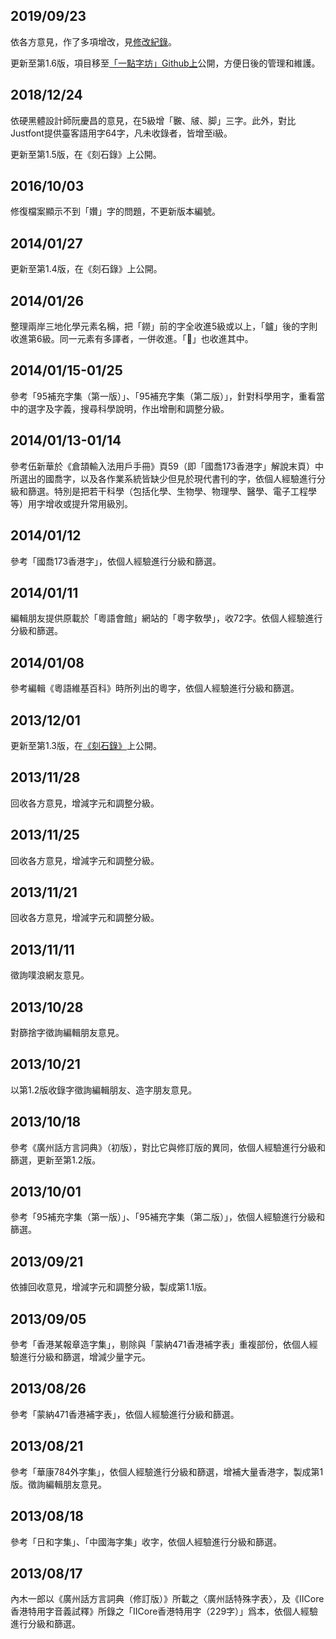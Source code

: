 ## 2019/09/23

依各方意見，作了多項增改，見[修改紀錄](https://github.com/ichitenfont/suppchara/commit/21f9ec0a74421883c6373aa0b9d85ff636ff2268#diff-0a4e59b13be939790191b99961ba6f61)。

更新至第1.6版，項目移至[「一點字坊」Github上](https://github.com/ichitenfont/suppchara)公開，方便日後的管理和維護。

## 2018/12/24

依硬黑體設計師阮慶昌的意見，在5級增「㿺、㿭、脚」三字。此外，對比Justfont提供臺客語用字64字，凡未收錄者，皆增至i級。

更新至第1.5版，在《刻石錄》上公開。

## 2016/10/03

修復檔案顯示不到「㜺」字的問題，不更新版本編號。

## 2014/01/27

更新至第1.4版，在《刻石錄》上公開。

## 2014/01/26

整理兩岸三地化學元素名稱，把「鐒」前的字全收進5級或以上，「鑪」後的字則收進第6級。同一元素有多譯者，一併收進。「𫒢」也收進其中。

## 2014/01/15-01/25

參考「95補充字集（第一版）」、「95補充字集（第二版）」，針對科學用字，重看當中的選字及字義，搜尋科學說明，作出增刪和調整分級。

## 2014/01/13-01/14

參考伍新華於《倉頡輸入法用戶手冊》頁59（即「國喬173香港字」解說末頁）中所選出的國喬字，以及各作業系統皆缺少但見於現代書刊的字，依個人經驗進行分級和篩選。特別是把若干科學（包括化學、生物學、物理學、醫學、電子工程學等）用字增收或提升常用級別。

## 2014/01/12

參考「國喬173香港字」，依個人經驗進行分級和篩選。

## 2014/01/11

編輯朋友提供原載於「粵語會館」網站的「粵字敎學」，收72字。依個人經驗進行分級和篩選。

## 2014/01/08

參考編輯《粵語維基百科》時所列出的粵字，依個人經驗進行分級和篩選。

## 2013/12/01

更新至第1.3版，在[《刻石錄》](http://founder.acgvlyric.org/iu/doku.php/造字:常用香港外字表)上公開。

## 2013/11/28

回收各方意見，增減字元和調整分級。

## 2013/11/25

回收各方意見，增減字元和調整分級。

## 2013/11/21

回收各方意見，增減字元和調整分級。

## 2013/11/11

徵詢噗浪網友意見。

## 2013/10/28

對篩捨字徵詢編輯朋友意見。

## 2013/10/21

以第1.2版收錄字徵詢編輯朋友、造字朋友意見。

## 2013/10/18

參考《廣州話方言詞典》（初版），對比它與修訂版的異同，依個人經驗進行分級和篩選，更新至第1.2版。

## 2013/10/01

參考「95補充字集（第一版）」、「95補充字集（第二版）」，依個人經驗進行分級和篩選。

## 2013/09/21

依據回收意見，增減字元和調整分級，製成第1.1版。

## 2013/09/05

參考「香港某報章造字集」，剔除與「蒙納471香港補字表」重複部份，依個人經驗進行分級和篩選，增減少量字元。

## 2013/08/26

參考「蒙納471香港補字表」，依個人經驗進行分級和篩選。

## 2013/08/21

參考「華康784外字集」，依個人經驗進行分級和篩選，增補大量香港字，製成第1版。徵詢編輯朋友意見。

## 2013/08/18

參考「日和字集」、「中國海字集」收字，依個人經驗進行分級和篩選。

## 2013/08/17

內木一郎以《廣州話方言詞典（修訂版）》所載之〈廣州話特殊字表〉，及《IICore 香港特用字音義試釋》所錄之「IICore香港特用字（229字）」爲本，依個人經驗進行分級和篩選。

